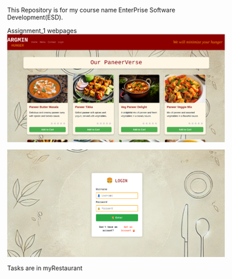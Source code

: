 This Repository is for my course name EnterPrise Software Development(ESD).

Assignment_1 webpages
![a picture of my home page](Assignment_1/index.png?raw=true "Home page")


![a picture of my login page](Assignment_1/login.png?raw=true "Login page")

Tasks are in myRestaurant
